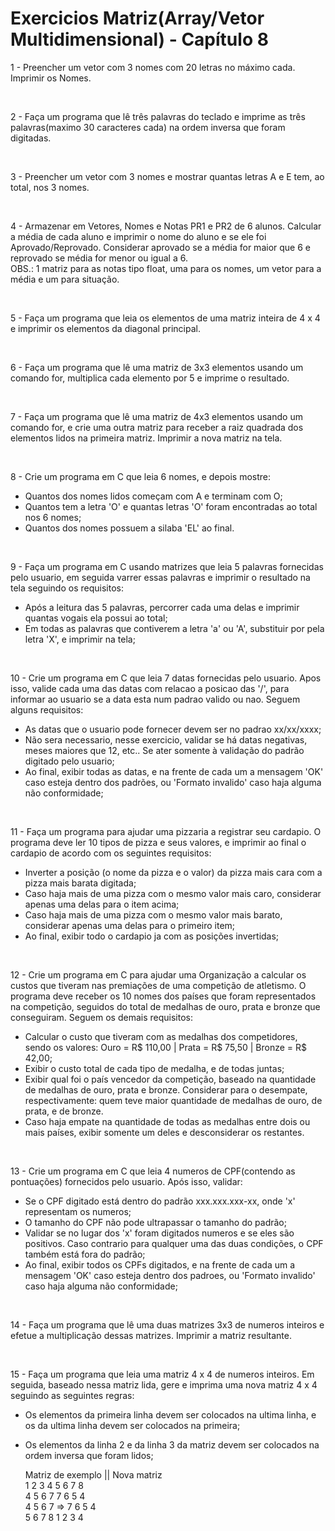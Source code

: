 # Exercicios Matriz(Array/Vetor Multidimensional) - Capítulo 8

1 - Preencher um vetor com 3 nomes com 20 letras no máximo cada. Imprimir os Nomes.

<br>

2 - Faça um programa que lê três palavras do teclado e imprime as três palavras(maximo 30 caracteres cada) na ordem
inversa que foram digitadas.

<br>
 
3 - Preencher um vetor com 3 nomes e mostrar quantas letras A e E tem, ao total, nos 3 nomes.

<br>
 
4 - Armazenar em Vetores, Nomes e Notas PR1 e PR2 de 6 alunos. Calcular a média de cada aluno e imprimir o nome do aluno e se ele foi Aprovado/Reprovado. Considerar aprovado se a média for maior que 6 e reprovado se média for menor ou igual a 6.   
OBS.: 1 matriz para as notas tipo float, uma para os nomes, um vetor para a média e um para situação.

<br>
 
5 - Faça um programa que leia os elementos de uma matriz inteira de 4 x 4 e imprimir os elementos da diagonal principal.

<br>

6 - Faça um programa que lê uma matriz de 3x3 elementos usando um comando for, multiplica cada elemento por 5 e imprime o resultado.

<br>

7 - Faça um programa que lê uma matriz de 4x3 elementos usando um comando for, e crie uma outra matriz para receber a raiz quadrada dos elementos lidos na primeira matriz. Imprimir a nova matriz na tela. 

<br>
 
8 - Crie um programa em C que leia 6 nomes, e depois mostre:  
- Quantos dos nomes lidos começam com A e terminam com O;  
- Quantos tem a letra 'O' e quantas letras 'O' foram encontradas ao total nos 6 nomes;  
- Quantos dos nomes possuem a silaba 'EL' ao final.     

<br>
 
9 - Faça um programa em C usando matrizes que leia 5 palavras fornecidas pelo usuario, em seguida varrer essas palavras e imprimir o resultado na tela seguindo os requisitos:  
- Após a leitura das 5 palavras, percorrer cada uma delas e imprimir quantas vogais ela possui ao total;  
- Em todas as palavras que contiverem a letra 'a' ou 'A', substituir por pela letra 'X', e imprimir na tela;  

<br>

10 - Crie um programa em C que leia 7 datas fornecidas pelo usuario. Apos isso, valide cada uma das datas com relacao a posicao das '/', para informar ao usuario se a data esta num padrao valido ou nao. Seguem alguns requisitos:  
- As datas que o usuario pode fornecer devem ser no padrao xx/xx/xxxx;  
- Não sera necessario, nesse exercicio, validar se há datas negativas, meses maiores que 12, etc.. Se ater somente à validação do padrão digitado pelo usuario;  
- Ao final, exibir todas as datas, e na frente de cada um a mensagem 'OK' caso esteja dentro dos padrões, ou 'Formato invalido' caso haja alguma não conformidade;  

<br>
 
11 - Faça um programa para ajudar uma pizzaria a registrar seu cardapio. O programa deve ler 10 tipos de pizza e seus valores, e imprimir ao final o cardapio de acordo com os seguintes requisitos:  
- Inverter a posição (o nome da pizza e o valor) da pizza mais cara com a pizza mais barata digitada;  
- Caso haja mais de uma pizza com o mesmo valor mais caro, considerar apenas uma delas para o item acima;  
- Caso haja mais de uma pizza com o mesmo valor mais barato, considerar apenas uma delas para o primeiro item;  
- Ao final, exibir todo o cardapio ja com as posições invertidas;  

<br>

12 - Crie um programa em C para ajudar uma Organização a calcular os custos que tiveram nas premiações de uma competição de atletismo. O programa deve receber os 10 nomes dos países que foram representados na competição, seguidos do total de medalhas de ouro, prata e bronze que conseguiram. Seguem os demais requisitos:   
- Calcular o custo que tiveram com as medalhas dos competidores, sendo os valores: Ouro = R$ 110,00 | Prata = R$ 75,50 | Bronze = R$ 42,00;  
- Exibir o custo total de cada tipo de medalha, e de todas juntas;  
- Exibir qual foi o país vencedor da competição, baseado na quantidade de medalhas de ouro, prata e bronze. Considerar para o desempate, respectivamente: quem teve maior quantidade de medalhas de ouro, de prata, e de bronze.  
- Caso haja empate na quantidade de todas as medalhas entre dois ou mais países, exibir somente um deles e desconsiderar os restantes.  

<br>

13 - Crie um programa em C que leia 4 numeros de CPF(contendo as pontuações) fornecidos pelo usuario. Após isso, validar:  
- Se o CPF digitado está dentro do padrão xxx.xxx.xxx-xx, onde 'x' representam os numeros;  
- O tamanho do CPF não pode ultrapassar o tamanho do padrão;  
- Validar se no lugar dos 'x' foram digitados numeros e se eles são positivos. Caso contrario para qualquer uma das duas condições, o CPF também está fora do padrão;  
- Ao final, exibir todos os CPFs digitados, e na frente de cada um a mensagem 'OK' caso esteja dentro dos padroes, ou 'Formato invalido' caso haja alguma não conformidade;  

<br>

14 - Faça um programa que lê uma duas matrizes 3x3 de numeros inteiros e efetue a multiplicação dessas matrizes. Imprimir a matriz resultante.  

<br>

15 - Faça um programa que leia uma matriz 4 x 4 de numeros inteiros. Em seguida, baseado nessa matriz lida, gere e imprima uma nova matriz 4 x 4 seguindo as seguintes regras:    
- Os elementos da primeira linha devem ser colocados na ultima linha, e os da ultima linha devem ser colocados na primeira;  
- Os elementos da linha 2 e da linha 3 da matriz devem ser colocados na ordem inversa que foram lidos;   
  
    Matriz de exemplo  || Nova matriz  
    1  2  3  4              5  6  7  8   
    4  5  6  7              7  6  5  4   
    4  5  6  7      =>      7  6  5  4      
    5  6  7  8              1  2  3  4  
